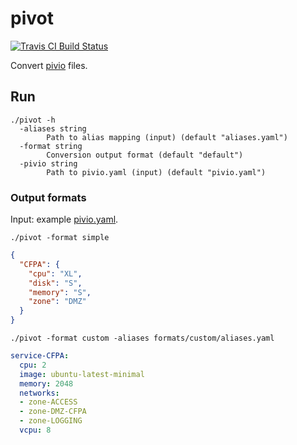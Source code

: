 # pivot

[![Travis CI Build Status](https://travis-ci.org/marthjod/pivot.svg?branch=master)](https://travis-ci.org/marthjod/pivot)

Convert [pivio](https://github.com/pivio/) files.

## Run

```
./pivot -h
  -aliases string
    	Path to alias mapping (input) (default "aliases.yaml")
  -format string
    	Conversion output format (default "default")
  -pivio string
    	Path to pivio.yaml (input) (default "pivio.yaml")
```

### Output formats

Input: example [pivio.yaml](https://github.com/marthjod/pivot/blob/master/pivio.yaml).

```
./pivot -format simple
```
```json
{
  "CFPA": {
    "cpu": "XL",
    "disk": "S",
    "memory": "S",
    "zone": "DMZ"
  }
}
```

```
./pivot -format custom -aliases formats/custom/aliases.yaml
```
```yaml
service-CFPA:
  cpu: 2
  image: ubuntu-latest-minimal
  memory: 2048
  networks:
  - zone-ACCESS
  - zone-DMZ-CFPA
  - zone-LOGGING
  vcpu: 8
```
